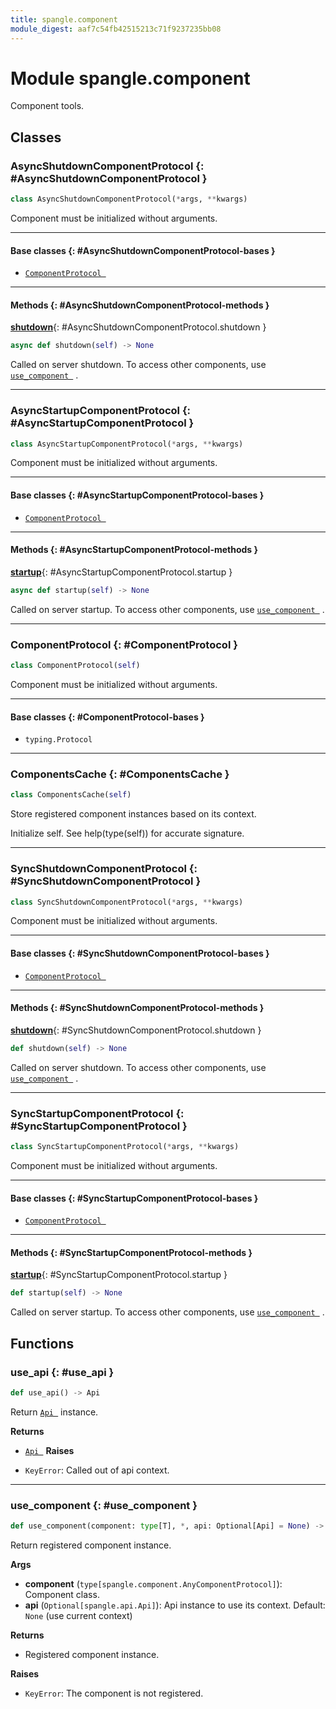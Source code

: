 ```yaml
---
title: spangle.component
module_digest: aaf7c54fb42515213c71f9237235bb08
---
```


# Module spangle.component

Component tools.

## Classes

### AsyncShutdownComponentProtocol {: #AsyncShutdownComponentProtocol }

```python
class AsyncShutdownComponentProtocol(*args, **kwargs)
```

Component must be initialized without arguments.

------

#### Base classes {: #AsyncShutdownComponentProtocol-bases }

* [`ComponentProtocol `](#ComponentProtocol)

------

#### Methods {: #AsyncShutdownComponentProtocol-methods }

[**shutdown**](#AsyncShutdownComponentProtocol.shutdown){: #AsyncShutdownComponentProtocol.shutdown }

```python
async def shutdown(self) -> None
```

Called on server shutdown. To access other components, use
    [`use_component `](#use_component) .

------

### AsyncStartupComponentProtocol {: #AsyncStartupComponentProtocol }

```python
class AsyncStartupComponentProtocol(*args, **kwargs)
```

Component must be initialized without arguments.

------

#### Base classes {: #AsyncStartupComponentProtocol-bases }

* [`ComponentProtocol `](#ComponentProtocol)

------

#### Methods {: #AsyncStartupComponentProtocol-methods }

[**startup**](#AsyncStartupComponentProtocol.startup){: #AsyncStartupComponentProtocol.startup }

```python
async def startup(self) -> None
```

Called on server startup. To access other components, use
    [`use_component `](#use_component) .

------

### ComponentProtocol {: #ComponentProtocol }

```python
class ComponentProtocol(self)
```

Component must be initialized without arguments.

------

#### Base classes {: #ComponentProtocol-bases }

* `typing.Protocol`

------

### ComponentsCache {: #ComponentsCache }

```python
class ComponentsCache(self)
```

Store registered component instances based on its context.

Initialize self.  See help(type(self)) for accurate signature.

------

### SyncShutdownComponentProtocol {: #SyncShutdownComponentProtocol }

```python
class SyncShutdownComponentProtocol(*args, **kwargs)
```

Component must be initialized without arguments.

------

#### Base classes {: #SyncShutdownComponentProtocol-bases }

* [`ComponentProtocol `](#ComponentProtocol)

------

#### Methods {: #SyncShutdownComponentProtocol-methods }

[**shutdown**](#SyncShutdownComponentProtocol.shutdown){: #SyncShutdownComponentProtocol.shutdown }

```python
def shutdown(self) -> None
```

Called on server shutdown. To access other components, use
    [`use_component `](#use_component) .

------

### SyncStartupComponentProtocol {: #SyncStartupComponentProtocol }

```python
class SyncStartupComponentProtocol(*args, **kwargs)
```

Component must be initialized without arguments.

------

#### Base classes {: #SyncStartupComponentProtocol-bases }

* [`ComponentProtocol `](#ComponentProtocol)

------

#### Methods {: #SyncStartupComponentProtocol-methods }

[**startup**](#SyncStartupComponentProtocol.startup){: #SyncStartupComponentProtocol.startup }

```python
def startup(self) -> None
```

Called on server startup. To access other components, use
    [`use_component `](#use_component) .

## Functions

### use_api {: #use_api }

```python
def use_api() -> Api
```

Return [`Api `](api-py.md#Api) instance.

**Returns**

- [`Api `](api-py.md#Api)
**Raises**

- `KeyError`: Called out of api context.

------

### use_component {: #use_component }

```python
def use_component(component: type[T], *, api: Optional[Api] = None) -> T
```

Return registered component instance.

**Args**

- **component** (`type[spangle.component.AnyComponentProtocol]`): Component class.
- **api** (`Optional[spangle.api.Api]`): Api instance to use its context.
    Default: `None` (use current context)

**Returns**

* Registered component instance.

**Raises**

- `KeyError`: The component is not registered.